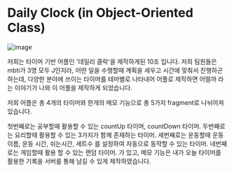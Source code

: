 # Daily Clock (in Object-Oriented Class)
![image](https://github.com/PJ-team10/-Object-Oriented-PJ/assets/38005874/e7141d46-e34c-4494-a9d1-5f4b05e0f57f)


저희는 타이머 기반 어플인 '데일리 클락'을 제작하게된 10조 입니다. 
저희 팀원들은 mbti가 3명 모두 J인지라, 어떤 일을 수행할때 계획을 세우고 시간에 맞춰서 진행하곤 하는데, 
다양한 분야에 쓰이는 타이머를 테마별로 나타내어 어플로 제작하면 어떨까 라는 이야기가 나와 이 어플을 제작하게 되었습니다.

저희 어플은 총 4개의 타이머와 한개의 메모 기능으로 총 5가지 fragment로 나뉘어져 있습니다. 

첫번째로는 공부할때 활용할 수 있는 countUp 타이머, countDown 타이머.
두번째로는 요리할때 활용할 수 있는 3가지가 함께 존재하는 타이머.
세번째로는 운동할때 운동 이름, 운동 시간, 쉬는시간, 세트수 를 설정하여 자동으로 동작할 수 있는 타이머.
네번째로는 게임할때 활용 할 수 있는 랜덤 타이머.
가 있고,
메모 기능은 내가 오늘 타이머를 활용한 기록을 서버를 통해 남길 수 있게 제작하였습니다.

